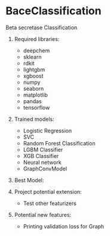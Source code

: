 # BaceClassification
Beta secretase Classification

1. Required libraries:
    - deepchem
    - sklearn
    - rdkit
    - lightgbm
    - xgboost
    - numpy
    - seaborn
    - matplotlib
    - pandas
    - tensorflow

2. Trained models:
    - Logistic Regression
    - SVC
    - Random Forest Classification
    - LGBM Classifier
    - XGB Classifier
    - Neural network
    - GraphConvModel

3. Best Model:


4. Project potential extension:
    - Test other featurizers

5. Potential new features:
    - Printing validation loss for  Graph
